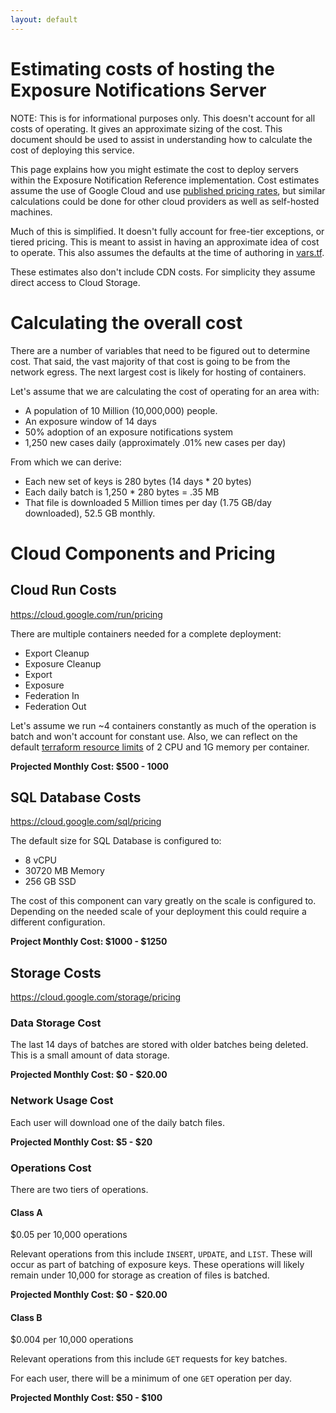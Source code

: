 ```yaml
---
layout: default
---
```

# Estimating costs of hosting the Exposure Notifications Server


NOTE: This is for informational purposes only. This doesn't account for all
costs of operating. It gives an approximate sizing of the cost. This document
should be used to assist in understanding how to calculate the cost of
deploying this service.

This page explains how you might estimate the cost to deploy servers within the
Exposure Notification Reference implementation. Cost estimates assume the use
of Google Cloud and use
[published pricing rates](https://cloud.google.com/pricing), but similar
calculations could be done for other cloud providers as well as self-hosted
machines.

Much of this is simplified. It doesn't
fully account for free-tier exceptions, or tiered pricing. This is meant
to assist in having an approximate idea of cost to operate. This also assumes
the defaults at the time of authoring in [vars.tf](https://github.com/google/exposure-notifications-server/blob/master/terraform/vars.tf).

These estimates also don't include CDN costs. For simplicity they assume
direct access to Cloud Storage.

# Calculating the overall cost
There are a number of variables that need to be figured out to determine cost.
That said, the vast majority of that cost is going to be from the network
egress. The next largest cost is likely for hosting of containers.

Let's assume that we are calculating the cost of operating for an area with:

* A population of 10 Million (10,000,000) people.  
* An exposure window of 14 days
* 50% adoption of an exposure notifications system
* 1,250 new cases daily (approximately .01% new cases per day)

From which we can derive:
* Each new set of keys is 280 bytes (14 days * 20 bytes)
* Each daily batch is 1,250 * 280 bytes = .35 MB
* That file is downloaded 5 Million times per day (1.75 GB/day downloaded),
  52.5 GB monthly.

# Cloud Components and Pricing

## Cloud Run Costs
https://cloud.google.com/run/pricing

There are multiple containers needed for a complete deployment: 

* Export Cleanup
* Exposure Cleanup
* Export
* Exposure
* Federation In
* Federation Out

Let's assume we run ~4 containers constantly as much of the operation is batch
and won't account for constant use. Also, we can reflect on the default
[terraform resource limits](https://github.com/google/exposure-notifications-server/blob/master/terraform/service_federationin.tf#L63)
of 2 CPU and 1G memory per container.

**Projected Monthly Cost: $500 - 1000**

## SQL Database Costs
https://cloud.google.com/sql/pricing

The default size for SQL Database is configured to:
* 8 vCPU
* 30720 MB Memory
* 256 GB SSD

The cost of this component can vary greatly on the scale is configured to.
Depending on the needed scale of your deployment this could require a different
configuration.

**Project Monthly Cost: $1000 - $1250**

## Storage Costs
https://cloud.google.com/storage/pricing

### Data Storage Cost
The last 14 days of batches are stored with older batches being deleted. This
is a small amount of data storage.

**Projected Monthly Cost: $0 - $20.00**

### Network Usage Cost
Each user will download one of the daily batch files.

**Projected Monthly Cost: $5 - $20**

### Operations Cost
There are two tiers of operations.

#### Class A
$0.05 per 10,000 operations

Relevant operations from this include `INSERT`, `UPDATE`, and `LIST`. These
will occur as part of batching of exposure keys. These operations will likely
remain under 10,000 for storage as creation of files is batched.

**Projected Monthly Cost: $0 - $20.00**

#### Class B
$0.004 per 10,000 operations

Relevant operations from this include `GET` requests for key batches.

For each user, there will be a minimum of one `GET` operation per day.

**Projected Monthly Cost: $50 - $100**

